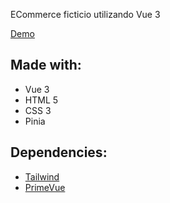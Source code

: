 ECommerce ficticio utilizando Vue 3

[Demo](https://alquil-ar.vercel.app/)

## Made with:

* Vue 3
* HTML 5
* CSS 3
* Pinia

## Dependencies:

* [Tailwind](https://tailwindcss.com/)
* [PrimeVue](https://primevue.org/)